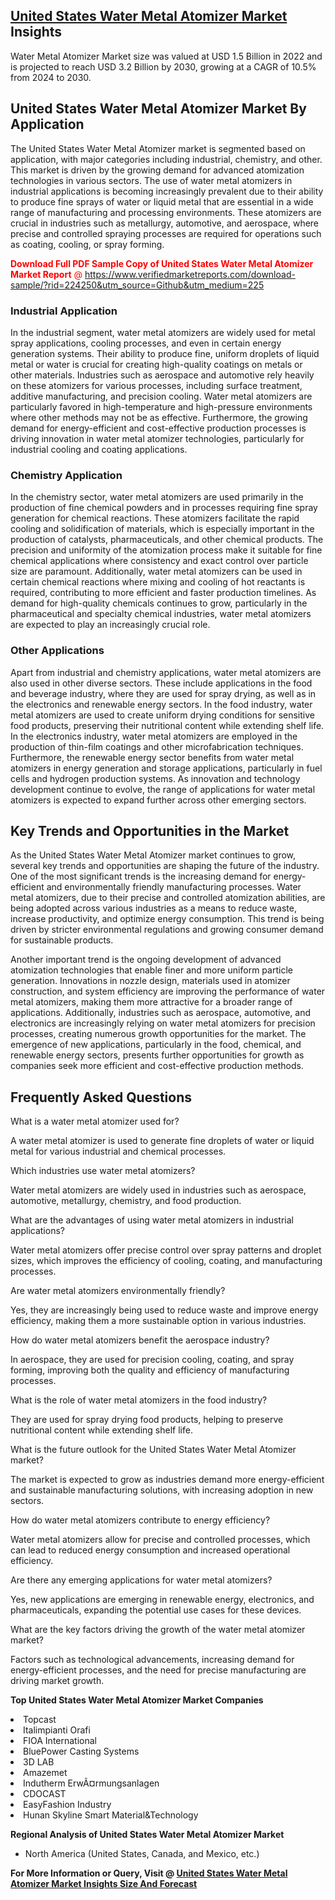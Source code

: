 <h2><a href="https://www.verifiedmarketreports.com/download-sample/?rid=224250&amp;utm_source=Github&amp;utm_medium=225" target="_blank">United States Water Metal Atomizer Market</a> Insights</h2><p>Water Metal Atomizer Market size was valued at USD 1.5 Billion in 2022 and is projected to reach USD 3.2 Billion by 2030, growing at a CAGR of 10.5% from 2024 to 2030.</p><p> <h2>United States Water Metal Atomizer Market By Application</h2> <p>The United States Water Metal Atomizer market is segmented based on application, with major categories including industrial, chemistry, and other. This market is driven by the growing demand for advanced atomization technologies in various sectors. The use of water metal atomizers in industrial applications is becoming increasingly prevalent due to their ability to produce fine sprays of water or liquid metal that are essential in a wide range of manufacturing and processing environments. These atomizers are crucial in industries such as metallurgy, automotive, and aerospace, where precise and controlled spraying processes are required for operations such as coating, cooling, or spray forming.</p> <p><p><span class=""><span style="color: #ff0000;"><strong>Download Full PDF Sample Copy of United States Water Metal Atomizer Market Report</strong> @ </span><a href="https://www.verifiedmarketreports.com/download-sample/?rid=224250&amp;utm_source=Github&amp;utm_medium=225" target="_blank">https://www.verifiedmarketreports.com/download-sample/?rid=224250&amp;utm_source=Github&amp;utm_medium=225</a></span></p></p> <h3>Industrial Application</h3> <p>In the industrial segment, water metal atomizers are widely used for metal spray applications, cooling processes, and even in certain energy generation systems. Their ability to produce fine, uniform droplets of liquid metal or water is crucial for creating high-quality coatings on metals or other materials. Industries such as aerospace and automotive rely heavily on these atomizers for various processes, including surface treatment, additive manufacturing, and precision cooling. Water metal atomizers are particularly favored in high-temperature and high-pressure environments where other methods may not be as effective. Furthermore, the growing demand for energy-efficient and cost-effective production processes is driving innovation in water metal atomizer technologies, particularly for industrial cooling and coating applications.</p> <h3>Chemistry Application</h3> <p>In the chemistry sector, water metal atomizers are used primarily in the production of fine chemical powders and in processes requiring fine spray generation for chemical reactions. These atomizers facilitate the rapid cooling and solidification of materials, which is especially important in the production of catalysts, pharmaceuticals, and other chemical products. The precision and uniformity of the atomization process make it suitable for fine chemical applications where consistency and exact control over particle size are paramount. Additionally, water metal atomizers can be used in certain chemical reactions where mixing and cooling of hot reactants is required, contributing to more efficient and faster production timelines. As demand for high-quality chemicals continues to grow, particularly in the pharmaceutical and specialty chemical industries, water metal atomizers are expected to play an increasingly crucial role.</p> <h3>Other Applications</h3> <p>Apart from industrial and chemistry applications, water metal atomizers are also used in other diverse sectors. These include applications in the food and beverage industry, where they are used for spray drying, as well as in the electronics and renewable energy sectors. In the food industry, water metal atomizers are used to create uniform drying conditions for sensitive food products, preserving their nutritional content while extending shelf life. In the electronics industry, water metal atomizers are employed in the production of thin-film coatings and other microfabrication techniques. Furthermore, the renewable energy sector benefits from water metal atomizers in energy generation and storage applications, particularly in fuel cells and hydrogen production systems. As innovation and technology development continue to evolve, the range of applications for water metal atomizers is expected to expand further across other emerging sectors.</p> <h2>Key Trends and Opportunities in the Market</h2> <p>As the United States Water Metal Atomizer market continues to grow, several key trends and opportunities are shaping the future of the industry. One of the most significant trends is the increasing demand for energy-efficient and environmentally friendly manufacturing processes. Water metal atomizers, due to their precise and controlled atomization abilities, are being adopted across various industries as a means to reduce waste, increase productivity, and optimize energy consumption. This trend is being driven by stricter environmental regulations and growing consumer demand for sustainable products.</p> <p>Another important trend is the ongoing development of advanced atomization technologies that enable finer and more uniform particle generation. Innovations in nozzle design, materials used in atomizer construction, and system efficiency are improving the performance of water metal atomizers, making them more attractive for a broader range of applications. Additionally, industries such as aerospace, automotive, and electronics are increasingly relying on water metal atomizers for precision processes, creating numerous growth opportunities for the market. The emergence of new applications, particularly in the food, chemical, and renewable energy sectors, presents further opportunities for growth as companies seek more efficient and cost-effective production methods.</p> <h2>Frequently Asked Questions</h2> <p>What is a water metal atomizer used for?</p> <p>A water metal atomizer is used to generate fine droplets of water or liquid metal for various industrial and chemical processes.</p> <p>Which industries use water metal atomizers?</p> <p>Water metal atomizers are widely used in industries such as aerospace, automotive, metallurgy, chemistry, and food production.</p> <p>What are the advantages of using water metal atomizers in industrial applications?</p> <p>Water metal atomizers offer precise control over spray patterns and droplet sizes, which improves the efficiency of cooling, coating, and manufacturing processes.</p> <p>Are water metal atomizers environmentally friendly?</p> <p>Yes, they are increasingly being used to reduce waste and improve energy efficiency, making them a more sustainable option in various industries.</p> <p>How do water metal atomizers benefit the aerospace industry?</p> <p>In aerospace, they are used for precision cooling, coating, and spray forming, improving both the quality and efficiency of manufacturing processes.</p> <p>What is the role of water metal atomizers in the food industry?</p> <p>They are used for spray drying food products, helping to preserve nutritional content while extending shelf life.</p> <p>What is the future outlook for the United States Water Metal Atomizer market?</p> <p>The market is expected to grow as industries demand more energy-efficient and sustainable manufacturing solutions, with increasing adoption in new sectors.</p> <p>How do water metal atomizers contribute to energy efficiency?</p> <p>Water metal atomizers allow for precise and controlled processes, which can lead to reduced energy consumption and increased operational efficiency.</p> <p>Are there any emerging applications for water metal atomizers?</p> <p>Yes, new applications are emerging in renewable energy, electronics, and pharmaceuticals, expanding the potential use cases for these devices.</p> <p>What are the key factors driving the growth of the water metal atomizer market?</p> <p>Factors such as technological advancements, increasing demand for energy-efficient processes, and the need for precise manufacturing are driving market growth.</p> </p><p><strong>Top United States Water Metal Atomizer Market Companies</strong></p><div data-test-id=""><p><li>Topcast</li><li> Italimpianti Orafi</li><li> FIOA International</li><li> BluePower Casting Systems</li><li> 3D LAB</li><li> Amazemet</li><li> Indutherm ErwÃ¤rmungsanlagen</li><li> CDOCAST</li><li> EasyFashion Industry</li><li> Hunan Skyline Smart Material&Technology</li></p><div><strong>Regional Analysis of&nbsp;United States Water Metal Atomizer Market</strong></div><ul><li dir="ltr"><p dir="ltr">North America&nbsp;(United States, Canada, and Mexico, etc.)</p></li></ul><p><strong>For More Information or Query, Visit @&nbsp;</strong><strong><a href="https://www.verifiedmarketreports.com/product/water-metal-atomizer-market/?utm_source=Github&amp;utm_medium=225" target="_blank">United States Water Metal Atomizer Market Insights Size And Forecast</a></strong></p></div>
